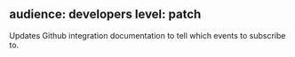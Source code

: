 audience: developers
level: patch
---
Updates Github integration documentation to tell which events to subscribe to.
